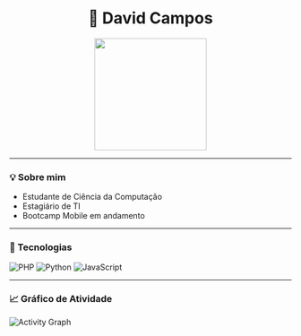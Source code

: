 <h1 align="center">🧠 David Campos</h1>
<p align="center"><img src="https://media.giphy.com/media/qgQUggAC3Pfv687qPC/giphy.gif" width="200" /></p>

---

### 💡 Sobre mim

- Estudante de Ciência da Computação
- Estagiário de TI
- Bootcamp Mobile em andamento

---

### 🔧 Tecnologias

![PHP](https://img.shields.io/badge/-PHP-777BB4?style=flat-square&logo=php)
![Python](https://img.shields.io/badge/-Python-3776AB?style=flat-square&logo=python)
![JavaScript](https://img.shields.io/badge/-JavaScript-F7DF1E?style=flat-square&logo=javascript)

---

### 📈 Gráfico de Atividade

![Activity Graph](https://github-readme-activity-graph.cyclic.app/graph?username=davidCamposDev&theme=github-dark)
